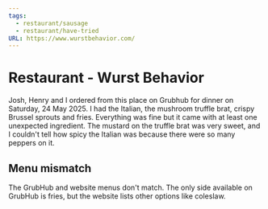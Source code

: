 ```yaml
---
tags:
  - restaurant/sausage
  - restaurant/have-tried
URL: https://www.wurstbehavior.com/
---
```

# Restaurant - Wurst Behavior

Josh, Henry and I ordered from this place on Grubhub for dinner on Saturday, 24 May 2025.  I had the Italian, the mushroom truffle brat, crispy Brussel sprouts and fries.  Everything was fine but it came with at least one unexpected ingredient.  The mustard on the truffle brat was very sweet, and I couldn't tell how spicy the Italian was because there were so many peppers on it.  
## Menu mismatch
The GrubHub and website menus don't match.  The only side available on GrubHub is fries, but the website lists other options like coleslaw.
